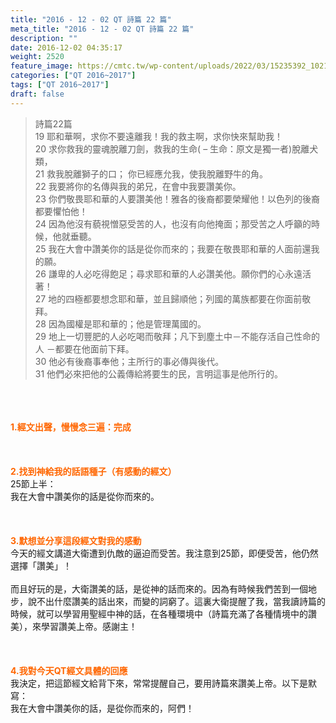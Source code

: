```yaml
---
title: "2016 - 12 - 02 QT 詩篇 22 篇"
meta_title: "2016 - 12 - 02 QT 詩篇 22 篇"
description: ""
date: 2016-12-02 04:35:17
weight: 2520
feature_image: https://cmtc.tw/wp-content/uploads/2022/03/15235392_10211799862337740_180693556567566654_o-1.webp
categories: ["QT 2016~2017"]
tags: ["QT 2016~2017"]
draft: false
---
```


<blockquote>詩篇22篇<br />
19 耶和華啊，求你不要遠離我！我的救主啊，求你快來幫助我！<br />
20 求你救我的靈魂脫離刀劍，救我的生命( – 生命：原文是獨一者)脫離犬類，<br />
21 救我脫離獅子的口； 你已經應允我，使我脫離野牛的角。<br />
22 我要將你的名傳與我的弟兄，在會中我要讚美你。<br />
23 你們敬畏耶和華的人要讚美他！雅各的後裔都要榮耀他！以色列的後裔都要懼怕他！<br />
24 因為他沒有藐視憎惡受苦的人，也沒有向他掩面；那受苦之人呼籲的時候，他就垂聽。<br />
25 我在大會中讚美你的話是從你而來的；我要在敬畏耶和華的人面前還我的願。<br />
26 謙卑的人必吃得飽足；尋求耶和華的人必讚美他。願你們的心永遠活著！<br />
27 地的四極都要想念耶和華，並且歸順他；列國的萬族都要在你面前敬拜。<br />
28 因為國權是耶和華的；他是管理萬國的。<br />
29 地上一切豐肥的人必吃喝而敬拜；凡下到塵土中－不能存活自己性命的人 －都要在他面前下拜。<br />
30 他必有後裔事奉他；主所行的事必傳與後代。<br />
31 他們必來把他的公義傳給將要生的民，言明這事是他所行的。</blockquote><br />
&nbsp;<br />
<br />
<span style="color: #ff6600;"><strong>1.</strong><strong>經文出聲，慢慢念三遍：完成</strong></span><br />
<br />
<span style="color: #ff6600;"><strong> </strong></span><br />
<br />
<span style="color: #ff6600;"><strong>2.</strong><strong>找到神給我的話語種子（有感動的經文）<br />
</strong></span>25節上半：<br />
我在大會中讚美你的話是從你而來的。<br />
<br />
<strong> </strong><br />
<br />
<span style="color: #ff6600;"><strong>3.</strong><strong>默想並分享這段經文對我的感動<br />
</strong></span>今天的經文講道大衛遭到仇敵的逼迫而受苦。我注意到25節，即便受苦，他仍然選擇「讚美」！<br />
<br />
而且好玩的是，大衛讚美的話，是從神的話而來的。因為有時候我們苦到一個地步，說不出什麼讚美的話出來，而變的詞窮了。這裏大衛提醒了我，當我讀詩篇的時候，就可以學習用聖經中神的話，在各種環境中（詩篇充滿了各種情境中的讚美），來學習讚美上帝。感謝主！<br />
<br />
<strong> </strong><br />
<br />
<span style="color: #ff6600;"><strong>4.</strong><strong>我對今天QT經文具體的回應<br />
</strong></span>我決定，把這節經文給背下來，常常提醒自己，要用詩篇來讚美上帝。以下是默寫：<br />
我在大會中讚美你的話，是從你而來的，阿們！<br />
<br />
&nbsp;
        